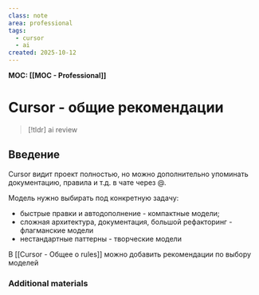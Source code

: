 ```yaml
---
class: note
area: professional
tags:
  - cursor
  - ai
created: 2025-10-12
---
```

**MOC: [[MOC - Professional]]**

# Cursor - общие рекомендации

> [!tldr] ai review
> 

## Введение

Cursor видит проект полностью, но можно дополнительно упоминать документацию, правила и т.д. в чате через @.

Модель нужно выбирать под конкретную задачу:
- быстрые правки и автодополнение - компактные модели;
- сложная архитектура, документация, большой рефакторинг - флагманские модели
- нестандартные паттерны - творческие модели

В [[Cursor - Общее о rules]] можно добавить рекомендации по выбору моделей



### Additional materials